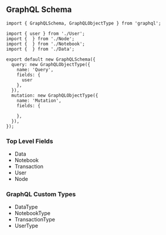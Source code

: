 ## GraphQL Schema

```
import { GraphQLSchema, GraphQLObjectType } from 'graphql';

import { user } from './User';
import {  } from './Node';
import {  } from './Notebook';
import {  } from './Data';

export default new GraphQLSchema({
  query: new GraphQLObjectType({
    name: 'Query',
    fields: {
      user
    },
  }),
  mutation: new GraphQLObjectType({
    name: 'Mutation',
    fields: {

    },
  }),
});
```

### Top Level Fields

* Data
* Notebook
* Transaction
* User
* Node

### GraphQL Custom Types

* DataType
* NotebookType
* TransactionType
* UserType
